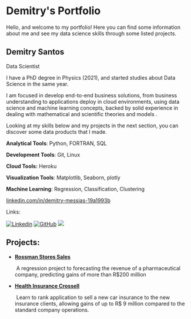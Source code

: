 # Demitry's Portfolio

Hello, and welcome to my portfolio! Here you can find some information about me and see my data science skills through some listed projects.

## Demitry Santos

Data Scientist

I have a PhD degree in Physics (2021), and started studies about Data Science in the same year.

I am focused in develop end-to-end business solutions, from business understanding to applications deploy in cloud environments, using data science and machine learning concepts, backed by solid experience in dealing with mathematical and scientific theories and models .

Looking at my skills below and my projects in the next section, you can discover some  data products that I made. 

**Analytical Tools**: Python, FORTRAN, SQL

**Development Tools**: Git, Linux

**Cloud Tools:** Heroku

**Visualization Tools**: Matplotlib, Seaborn, plotly

**Machine Learning**: Regression, Classification, Clustering

[linkedin.com/in/demitry-messias-19a1993b](https://www.linkedin.com/in/demitry-messias-19a1993b)

Links:

[![Linkedin](https://img.shields.io/badge/LinkedIn-0077B5?style=for-the-badge&logo=linkedin&logoColor=white)](https://www.linkedin.com/in/demitry-messias-19a1993b) [![GitHub](https://img.shields.io/badge/GitHub-100000?style=for-the-badge&logo=github&logoColor=white)](https://github.com/Dimmy-Mess) ![](https://img.shields.io/badge/-Lattes-brightgreen&endpoint?url=http://lattes.cnpq.br/5754556084572401)



## Projects:

* [**Rossman Stores Sales**](https://github.com/Dimmy-Mess/RossmanStoresSales)

  ​	A regression project to forecasting the revenue of a pharmaceutical company, predicting gains of more than R$200 million

* [**Health Insurance Crossell**](https://github.com/Dimmy-Mess/HealthInsuranceCrossSell)

  ​	Learn to rank application to sell a new car insurance to the new insurance clients, allowing gains of up to R$ 9 million compared to the standard company operations. 

